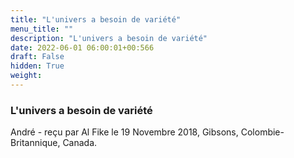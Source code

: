 ```yaml
---
title: "L'univers a besoin de variété"
menu_title: ""
description: "L'univers a besoin de variété"
date: 2022-06-01 06:00:01+00:566
draft: False
hidden: True
weight:
---
```

### L'univers a besoin de variété

André - reçu par Al Fike le 19 Novembre 2018, Gibsons, Colombie-Britannique, Canada.



